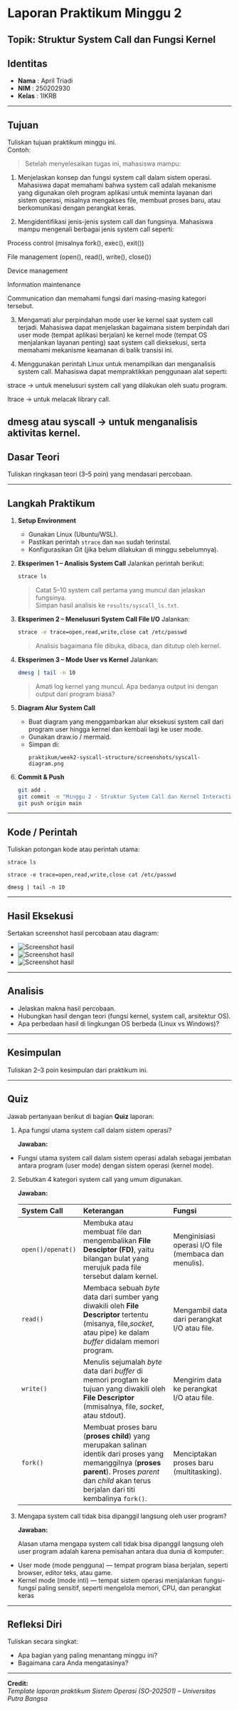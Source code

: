 
# Laporan Praktikum Minggu 2
 Topik: Struktur System Call dan Fungsi Kernel
---

## Identitas
- **Nama**  : April Triadi
- **NIM**   : 250202930 
- **Kelas** : 1IKRB

---

## Tujuan
Tuliskan tujuan praktikum minggu ini.  
Contoh:  
> Setelah menyelesaikan tugas ini, mahasiswa mampu:

1. Menjelaskan konsep dan fungsi system call dalam sistem operasi.
Mahasiswa dapat memahami bahwa system call adalah mekanisme yang digunakan oleh program aplikasi untuk meminta layanan dari sistem operasi, misalnya mengakses file, membuat proses baru, atau berkomunikasi dengan perangkat keras.


2. Mengidentifikasi jenis-jenis system call dan fungsinya.
Mahasiswa mampu mengenali berbagai jenis system call seperti:

Process control (misalnya fork(), exec(), exit())

File management (open(), read(), write(), close())

Device management

Information maintenance

Communication dan memahami fungsi dari masing-masing kategori tersebut.



3. Mengamati alur perpindahan mode user ke kernel saat system call terjadi.
Mahasiswa dapat menjelaskan bagaimana sistem berpindah dari user mode (tempat aplikasi berjalan) ke kernel mode (tempat OS menjalankan layanan penting) saat system call dieksekusi, serta memahami mekanisme keamanan di balik transisi ini.


4. Menggunakan perintah Linux untuk menampilkan dan menganalisis system call.
Mahasiswa dapat mempraktikkan penggunaan alat seperti:

strace → untuk menelusuri system call yang dilakukan oleh suatu program.

ltrace → untuk melacak library call.

dmesg atau syscall → untuk menganalisis aktivitas kernel.
---

## Dasar Teori
Tuliskan ringkasan teori (3–5 poin) yang mendasari percobaan.

---

## Langkah Praktikum
1. **Setup Environment**
   - Gunakan Linux (Ubuntu/WSL).
   - Pastikan perintah `strace` dan `man` sudah terinstal.
   - Konfigurasikan Git (jika belum dilakukan di minggu sebelumnya).

2. **Eksperimen 1 – Analisis System Call**
   Jalankan perintah berikut:
   ```bash
   strace ls
   ```
   > Catat 5–10 system call pertama yang muncul dan jelaskan fungsinya.  
   Simpan hasil analisis ke `results/syscall_ls.txt`.

3. **Eksperimen 2 – Menelusuri System Call File I/O**
   Jalankan:
   ```bash
   strace -e trace=open,read,write,close cat /etc/passwd
   ```
   > Analisis bagaimana file dibuka, dibaca, dan ditutup oleh kernel.

4. **Eksperimen 3 – Mode User vs Kernel**
   Jalankan:
   ```bash
   dmesg | tail -n 10
   ```
   > Amati log kernel yang muncul. Apa bedanya output ini dengan output dari program biasa?

5. **Diagram Alur System Call**
   - Buat diagram yang menggambarkan alur eksekusi system call dari program user hingga kernel dan kembali lagi ke user mode.
   - Gunakan draw.io / mermaid.
   - Simpan di:
     ```
     praktikum/week2-syscall-structure/screenshots/syscall-diagram.png
     ```

6. **Commit & Push**
   ```bash
   git add .
   git commit -m "Minggu 2 - Struktur System Call dan Kernel Interaction"
   git push origin main
   ```

---

## Kode / Perintah
Tuliskan potongan kode atau perintah utama:
```
strace ls
```
```
strace -e trace=open,read,write,close cat /etc/passwd
```
```
dmesg | tail -n 10
```
---

## Hasil Eksekusi
Sertakan screenshot hasil percobaan atau diagram:
- ![Screenshot hasil](screenshots/Week2.1.png)
- ![Screenshot hasil](screenshots/Week2.2.png)
- ![Screenshot hasil](screenshots/Week2.3.png)
---

## Analisis
- Jelaskan makna hasil percobaan.  
- Hubungkan hasil dengan teori (fungsi kernel, system call, arsitektur OS).  
- Apa perbedaan hasil di lingkungan OS berbeda (Linux vs Windows)?  

---

## Kesimpulan
Tuliskan 2–3 poin kesimpulan dari praktikum ini.

---

## Quiz
Jawab pertanyaan berikut di bagian **Quiz** laporan:
1. Apa fungsi utama system call dalam sistem operasi?

   **Jawaban:**
 
  - Fungsi utama system call dalam sistem operasi adalah sebagai jembatan antara program (user mode) dengan sistem operasi (kernel mode).
2. Sebutkan 4 kategori system call yang umum digunakan.

    **Jawaban:**
    
   | System Call | Keterangan | Fungsi |
    | :--- | :--- | :--- |
    | `open()/openat()` | Membuka atau membuat file dan mengembalikan **File Desciptor (FD)**, yaitu bilangan bulat yang merujuk pada file tersebut dalam kernel. | Menginisiasi operasi I/O file (membaca dan menulis). |
    | `read()` | Membaca sebuah _byte_ data dari sumber yang diwakili oleh **File Descriptor** tertentu (misanya, file,_socket_, atau pipe) ke dalam _buffer_ didalam memori program. | Mengambil data dari perangkat I/O atau file. |
    | `write()` | Menulis sejumalah _byte_ data dari _buffer_ di memori progtam ke tujuan yang diwakili oleh **File Descriptor** (mmisalnya, file, _socket_, atau stdout). | Mengirim data ke perangkat I/O atau file. |
    | `fork()` | Membuat proses baru (**proses child**) yang merupakan salinan identik dari proses yang memanggilnya (**proses parent**). Proses _parent_ dan _child_ akan terus berjalan dari titi kembalinya ```fork()```. | Menciptakan proses baru (multitasking). |
   
3. Mengapa system call tidak bisa dipanggil langsung oleh user program?
   
   **Jawaban:**
   
   Alasan utama mengapa system call tidak bisa dipanggil langsung oleh user program adalah karena pemisahan antara dua dunia di komputer:
- User mode (mode pengguna) — tempat program biasa berjalan, seperti browser, editor teks, atau game.
- Kernel mode (mode inti) — tempat sistem operasi menjalankan fungsi-fungsi paling sensitif, seperti mengelola memori, CPU, dan perangkat keras

---

## Refleksi Diri
Tuliskan secara singkat:
- Apa bagian yang paling menantang minggu ini?  
- Bagaimana cara Anda mengatasinya?  

---

**Credit:**  
_Template laporan praktikum Sistem Operasi (SO-202501) – Universitas Putra Bangsa_

